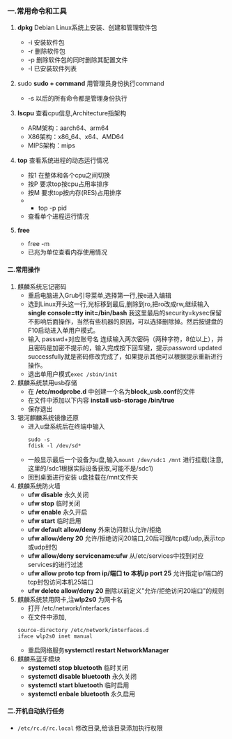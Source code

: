 ### 一.常用命令和工具
1. **dpkg** Debian Linux系统上安装、创建和管理软件包
	- -i   安装软件包
	- -r   删除软件包
	- -p  删除软件包的同时删除其配置文件
	- -l   已安装软件列表

2. sudo
	**sudo + command** 用管理员身份执行command
	- -s 以后的所有命令都是管理身份执行

3. **lscpu** 查看cpu信息,Architecture指架构
	-   ARM架构：aarch64、arm64
	-   X86架构：x86_64、x64、AMD64
	-   MIPS架构：mips

4. **top** 查看系统进程的动态运行情况
	- 按1 在整体和各个cpu之间切换
	- 按P 要求top按cpu占用率排序
	- 按M 要求top按内存(RES)占用排序
	- - top -p pid
	- 查看单个进程运行情况

5. **free** 
	- free -m
	- 已兆为单位查看内存使用情况
	

#### 二.常用操作
1. 麒麟系统忘记密码
	- 重启电脑进入Grub引导菜单,选择第一行,按e进入编辑
	- 选到Linux开头这一行,光标移到最后,删除到ro,把ro改成rw,继续输入 **single console=tty init=/bin/bash** 我这里最后的security=kysec保留不影响后面操作，当然有些机器的原因，可以选择删除掉。然后按键盘的F10启动进入单用户模式。
	- 输入 passwd+对应账号名 连续输入两次密码（两种字符，8位以上），并且密码是加密不提示的，输入完成按下回车键，提示password updated successfully就是密码修改完成了，如果提示其他可以根据提示重新进行操作。
	- 退出单用户模式`exec /sbin/init`
1. 麒麟系统禁用usb存储
	- 在 **/etc/modprobe.d** 中创建一个名为**block_usb.conf**的文件
	- 在文件中添加以下内容 **install usb-storage /bin/true**
	- 保存退出
2. 银河麒麟系统镜像还原
	- 进入u盘系统后在终端中输入
	  ```
	  sudo -s
	  fdisk -l /dev/sd* 
	  ```
	- 一般显示最后一个设备为u盘,输入`mount /dev/sdc1 /mnt` 进行挂载(注意,这里的/sdc1根据实际设备获取,可能不是/sdc1)
	- 回到桌面进行安装 u盘挂载在/mnt文件夹
4. 麒麟系统防火墙
	- **ufw disable** 永久关闭
	- **ufw stop** 临时关闭
	- **ufw enable** 永久开启
	- **ufw start** 临时启用
	- **ufw default allow/deny** 外来访问默认允许/拒绝
	- **ufw allow/deny 20** 允许/拒绝访问20端口,20后可跟/tcp或/udp,表示tcp或udp封包
	- **ufw allow/deny servicename:ufw** 从/etc/services中找到对应services的进行过滤
	- **ufw allow proto tcp from ip/端口 to 本机ip port 25** 允许指定ip/端口的tcp封包访问本机25端口
	- **ufw delete allow/deny 20** 删除以前定义"允许/拒绝访问20端口"的规则 
5. 麒麟系统禁用网卡,注**wlp2s0** 为网卡名
	- 打开 /etc/network/interfaces
	- 在文件中添加,
	```
	source-directory /etc/network/interfaces.d
	iface wlp2s0 inet manual
	```
	- 重启网络服务**systemctl restart NetworkManager**
6. 麒麟系蓝牙模块
	- **systemctl stop bluetooth** 临时关闭
	- **systemctl disable bluetooth** 永久关闭
	- **systemctl start bluetooth** 临时启用
	- **systemctl enbale bluetooth** 永久启用

#### 二.开机自动执行任务
- `/etc/rc.d/rc.local` 修改目录,给该目录添加执行权限







